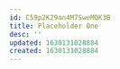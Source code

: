 ```yaml
---
id: C59p2K29an4M7SweMQK3B
title: Placeholder One
desc: ''
updated: 1630131028884
created: 1630131028884
---
```


